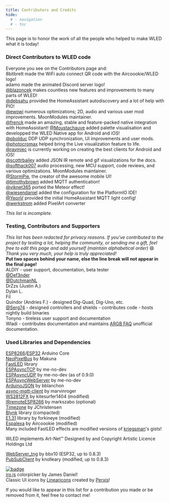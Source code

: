 ```yaml
---
title: Contributors and Credits
hide:
  # - navigation
  # - toc
---
```


This page is to honor the work of all the people who helped to make WLED what it is today!

### Direct Contributors to WLED code

Everyone you see on the Contributors page and:  
8bitbrett made the WiFi auto connect QR code with the Aircoookie/WLED logo!  
adamo made the animated Discord server logo!  
[@blazoncek](https://github.com/blazoncek) makes countless new features and improvements to many parts of WLED!  
[@debsahu](https://github.com/debsahu) provided the HomeAssistant autodiscovery and a lot of help with PIO!  
[@ewowi](https://github.com/ewoudwijma) numerous optimizations; 2D, audio and various user mod improvements.  MoonModules maintainer.  
[@frenck](https://github.com/frenck) made an amazing, stable and feature-packed native integration with HomeAssistant!
[@Moustachauve](https://github.com/Moustachauve)  added palette visualisation and developped the WLED Native app for Android and iOS!  
[@pbolduc](https://github.com/pbolduc) DDP UDP synchronization, UI improvements and user mods.  
[@photocromax](https://github.com/photocromax) helped bring the Live visualization feature to life.  
[@raymiec](https://github.com/raymiec)  is currently working on creating the best clients for Android and iOS!  
[@scottrbailey](https://github.com/scottrbailey) added JSON IR remote and gif visualizations for the docs.  
[@softhack007](https://github.com/softhack007) audio processing, new MCU support, code reviews, and various optimizations.  MoonModules maintainer.  
[@StormPie](https://github.com/stormpie), the creator of the awesome mobile UI!  
[@timothybrown](https://github.com/timothybrown) added MQTT authentication!  
[@viknet365](https://github.com/viknet365) ported the Meteor effect!  
[@wiesendaniel](https://github.com/wiesendaniel) added the configuration for the PlatformIO IDE!  
[@YeonV](https://github.com/YeonV) provided the initial HomeAssistant MQTT light config!  
[@werkstrom](https://github.com/werkstrom) added PixelArt converter  

_This list is incomplete._  

### Testing, Contributors and Supporters

_This list has been redacted for privacy reasons. If you've contributed to the project by testing a lot, helping the community, or sending me a gift, feel free to edit this page and add yourself (maintain alphabetical order)_ 😄 _Thank you very much, your help is truly appreciated!_  
**Put two spaces behind your name, else the line break will not appear in the final page!**  
ALDIY - user support, documentation, beta tester   
[@Def3nder](https://github.com/Def3nder)  
[@DutchmanNL](https://github.com/DutchmanNL)  
DrZzs (Justin A.)  
Dylan L.  
Fil  
Quindor (Andries F.) - designed Dig-Quad, Dig-Uno, etc.  
[@Serg74](https://github.com/srg74) - designed controllers and shields - contributes code - hosts nightly build binaries  
Tonyno - tireless user support and documentation  
Wladi - contributes documentation and maintains [ARGB FAQ](https://wled-faq.github.io) unofficial documentation.
### Used Libraries and Dependencies

[ESP8266](https://github.com/esp8266/Arduino)/[ESP32](https://github.com/espressif/arduino-esp32) Arduino Core  
[NeoPixelBus](https://github.com/Makuna/NeoPixelBus) by Makuna  
[FastLED](https://github.com/FastLED/FastLED/) library  
[ESPAsyncTCP](https://github.com/me-no-dev/ESPAsyncTCP) by me-no-dev  
[ESPAsyncUDP](https://github.com/me-no-dev/ESPAsyncUDP) by me-no-dev (as of 0.9.0)  
[ESPAsyncWebServer](https://github.com/me-no-dev/ESPAsyncWebServer) by me-no-dev  
[ArduinoJSON](https://github.com/bblanchon/ArduinoJson) by bblanchon  
[async-mqtt-client](https://github.com/marvinroger/async-mqtt-client) by marvinroger  
[WS2812FX](https://github.com/kitesurfer1404/WS2812FX) by kitesurfer1404 (modified)  
[IRremoteESP8266](https://github.com/markszabo/IRremoteESP8266) by markszabo (optional)  
[Timezone](https://github.com/JChristensen/Timezone) by JChristensen  
[Blynk](https://github.com/blynkkk/blynk-library) library (compacted)  
[E1.31](https://github.com/forkineye/E131) library by forkineye (modified)  
[Espalexa](https://github.com/Aircoookie/Espalexa) by Aircoookie (modified)  
Many included FastLED effects are modified versions of [kriegsman](https://gist.github.com/kriegsman/)'s gists!  

WLED implements Art-Net™ Designed by and Copyright Artistic Licence Holdings Ltd  

[WebServer_tng](https://github.com/bbx10/WebServer_tng) by bbx10 (ESP32, up to 0.8.3)  
[PubSubClient](https://github.com/knolleary/pubsubclient) by knolleary (modified, up to 0.8.3)  

[![badge](https://img.shields.io/badge/badges-by%20shields.io-blue.svg?style=flat-square)](https://shields.io)  
[iro.js](https://iro.js.org/) colorpicker by James Daniel!  
Classic UI icons by [Linearicons](https://linearicons.com) created by [Perxis](https://perxis.com)!  

If you would like to appear in this list for a contribution you made or be removed from it, feel free to contact me!

